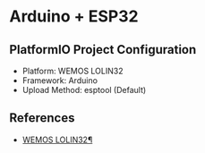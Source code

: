 # Arduino + ESP32

## PlatformIO Project Configuration

- Platform: WEMOS LOLIN32
- Framework: Arduino
- Upload Method: esptool (Default)

## References

- [WEMOS LOLIN32¶](https://docs.platformio.org/en/latest/boards/espressif32/lolin32.html)